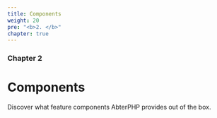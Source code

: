 ```yaml
---
title: Components
weight: 20
pre: "<b>2. </b>"
chapter: true
---
```


### Chapter 2

# Components

Discover what feature components AbterPHP provides out of the box.
